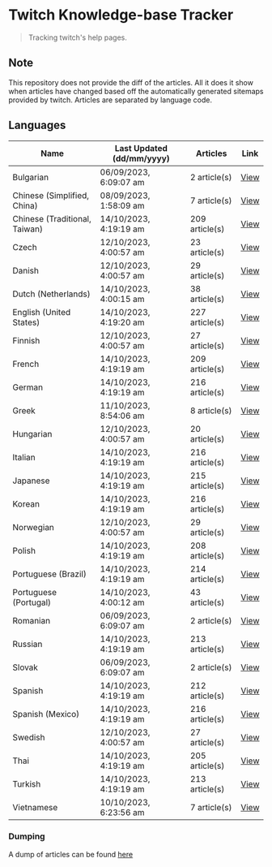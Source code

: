 # Twitch Knowledge-base Tracker
> Tracking twitch's help pages. 

## Note
This repository does not provide the diff of the articles. All it does it show when articles have changed based
off the automatically generated sitemaps provided by twitch. Articles are separated by language code.

## Languages

| Name                          | Last Updated (dd/mm/yyyy) | Articles       | Link                   |
|-------------------------------|---------------------------|----------------|------------------------|
| Bulgarian                     | 06/09/2023, 6:09:07 am    | 2 article(s)   | [View](docs/bg.md)     |
| Chinese (Simplified, China)   | 08/09/2023, 1:58:09 am    | 7 article(s)   | [View](docs/zh_CN.md)  |
| Chinese (Traditional, Taiwan) | 14/10/2023, 4:19:19 am    | 209 article(s) | [View](docs/zh_TW.md)  |
| Czech                         | 12/10/2023, 4:00:57 am    | 23 article(s)  | [View](docs/cs.md)     |
| Danish                        | 12/10/2023, 4:00:57 am    | 29 article(s)  | [View](docs/da.md)     |
| Dutch (Netherlands)           | 14/10/2023, 4:00:15 am    | 38 article(s)  | [View](docs/nl_NL.md)  |
| English (United States)       | 14/10/2023, 4:19:20 am    | 227 article(s) | [View](docs/en_US.md)  |
| Finnish                       | 12/10/2023, 4:00:57 am    | 27 article(s)  | [View](docs/fi.md)     |
| French                        | 14/10/2023, 4:19:19 am    | 209 article(s) | [View](docs/fr.md)     |
| German                        | 14/10/2023, 4:19:19 am    | 216 article(s) | [View](docs/de.md)     |
| Greek                         | 11/10/2023, 8:54:06 am    | 8 article(s)   | [View](docs/el.md)     |
| Hungarian                     | 12/10/2023, 4:00:57 am    | 20 article(s)  | [View](docs/hu.md)     |
| Italian                       | 14/10/2023, 4:19:19 am    | 216 article(s) | [View](docs/it.md)     |
| Japanese                      | 14/10/2023, 4:19:19 am    | 215 article(s) | [View](docs/ja.md)     |
| Korean                        | 14/10/2023, 4:19:19 am    | 216 article(s) | [View](docs/ko.md)     |
| Norwegian                     | 12/10/2023, 4:00:57 am    | 29 article(s)  | [View](docs/no.md)     |
| Polish                        | 14/10/2023, 4:19:19 am    | 208 article(s) | [View](docs/pl.md)     |
| Portuguese (Brazil)           | 14/10/2023, 4:19:19 am    | 214 article(s) | [View](docs/pt_BR.md)  |
| Portuguese (Portugal)         | 14/10/2023, 4:00:12 am    | 43 article(s)  | [View](docs/pt_PT.md)  |
| Romanian                      | 06/09/2023, 6:09:07 am    | 2 article(s)   | [View](docs/ro.md)     |
| Russian                       | 14/10/2023, 4:19:19 am    | 213 article(s) | [View](docs/ru.md)     |
| Slovak                        | 06/09/2023, 6:09:07 am    | 2 article(s)   | [View](docs/sk.md)     |
| Spanish                       | 14/10/2023, 4:19:19 am    | 212 article(s) | [View](docs/es.md)     |
| Spanish (Mexico)              | 14/10/2023, 4:19:19 am    | 216 article(s) | [View](docs/es_MX.md)  |
| Swedish                       | 12/10/2023, 4:00:57 am    | 27 article(s)  | [View](docs/sv.md)     |
| Thai                          | 14/10/2023, 4:19:19 am    | 205 article(s) | [View](docs/th.md)     |
| Turkish                       | 14/10/2023, 4:19:19 am    | 213 article(s) | [View](docs/tr.md)     |
| Vietnamese                    | 10/10/2023, 6:23:56 am    | 7 article(s)   | [View](docs/vi.md)     |

### Dumping
A dump of articles can be found [here](docs/RAW.md)